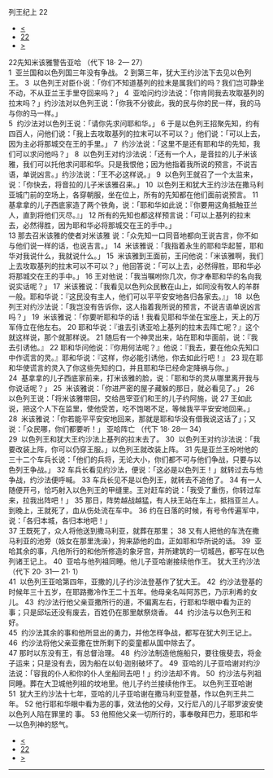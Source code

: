 ﻿





 列王纪上 22




* [<](bible/1KI21.md)
* [22](bible/1KI.md)
* [>](bible/2KI01.md)



 
22先知米该雅警告亚哈 （代下
18·
2—
27）  
1  亚兰国和以色列国三年没有争战。 
2 到第三年，犹大王约沙法下去见以色列王。 
3  以色列王对臣仆说：「你们不知道基列的拉末是属我们的吗？我们岂可静坐不动，不从亚兰王手里夺回来吗？」 
4  亚哈问约沙法说：「你肯同我去攻取基列的拉末吗？」约沙法对以色列王说：「你我不分彼此，我的民与你的民一样，我的马与你的马一样。」  
5  约沙法对以色列王说：「请你先求问耶和华。」 
6 于是以色列王招聚先知，约有四百人，问他们说：「我上去攻取基列的拉末可以不可以？」他们说：「可以上去，因为主必将那城交在王的手里。」 
7  约沙法说：「这里不是还有耶和华的先知，我们可以求问他吗？」 
8  以色列王对约沙法说：「还有一个人，是音拉的儿子米该雅，我们可以托他求问耶和华。只是我恨他；因为他指着我所说的预言，不说吉语，单说凶言。」约沙法说：「王不必这样说。」 
9  以色列王就召了一个太监来，说：「你快去，将音拉的儿子米该雅召来。」 
10  以色列王和犹大王约沙法在撒马利亚城门前的空场上，各穿朝服，坐在位上，所有的先知都在他们面前说预言。 
11  基拿拿的儿子西底家造了两个铁角，说：「耶和华如此说：『你要用这角抵触亚兰人，直到将他们灭尽。』」 
12 所有的先知也都这样预言说：「可以上基列的拉末去，必然得胜，因为耶和华必将那城交在王的手中。」  
13 那去召米该雅的使者对米该雅 说：「众先知一口同音地都向王说吉言，你不如与他们说一样的话，也说吉言。」 
14  米该雅说：「我指着永生的耶和华起誓，耶和华对我说什么，我就说什么。」 
15  米该雅到王面前，王问他说：「米该雅啊，我们上去攻取基列的拉末可以不可以？」他回答说：「可以上去，必然得胜，耶和华必将那城交在王的手中。」 
16 王对他说：「我当嘱咐你几次，你才奉耶和华的名向我说实话呢？」 
17  米该雅说：「我看见以色列众民散在山上，如同没有牧人的羊群一般。耶和华说：『这民没有主人，他们可以平平安安地各归各家去。』」 
18  以色列王对约沙法说：「我岂没有告诉你，这人指着我所说的预言，不说吉语单说凶言吗？」 
19  米该雅说：「你要听耶和华的话！我看见耶和华坐在宝座上，天上的万军侍立在他左右。 
20 耶和华说：『谁去引诱亚哈上基列的拉末去阵亡呢？』这个就这样说，那个就那样说。 
21 随后有一个神灵出来，站在耶和华面前，说：『我去引诱他。』 
22 耶和华问他说：『你用何法呢？』他说：『我去，要在他众先知口中作谎言的灵。』耶和华说：『这样，你必能引诱他，你去如此行吧！』 
23 现在耶和华使谎言的灵入了你这些先知的口，并且耶和华已经命定降祸与你。」  
24  基拿拿的儿子西底家前来，打米该雅的脸，说：「耶和华的灵从哪里离开我与你说话呢？」 
25  米该雅说：「你进严密的屋子藏躲的那日，就必看见了。」 
26  以色列王说：「将米该雅带回，交给邑宰亚们和王的儿子约阿施，说 
27 王如此说，把这个人下在监里，使他受苦，吃不饱喝不足，等候我平平安安地回来。」 
28  米该雅说：「你若能平平安安地回来，那就是耶和华没有借我说这话了」；又说：「众民哪，你们都要听！」 亚哈阵亡 （代下
18·
28—
34）  
29  以色列王和犹大王约沙法上基列的拉末去了。 
30  以色列王对约沙法说：「我要改装上阵，你可以仍穿王服。」以色列王就改装上阵。 
31 先是亚兰王吩咐他的三十二个车兵长说：「他们的兵将，无论大小，你们都不可与他们争战，只要与以色列王争战。」 
32 车兵长看见约沙法，便说：「这必是以色列王！」就转过去与他争战，约沙法便呼喊。 
33 车兵长见不是以色列王，就转去不追他了。 
34 有一人随便开弓，恰巧射入以色列王的甲缝里。王对赶车的说：「我受了重伤，你转过车来，拉我出阵吧！」 
35 那日，阵势越战越猛，有人扶王站在车上，抵挡亚兰人。到晚上，王就死了，血从伤处流在车中。 
36 约在日落的时候，有号令传遍军中，说：「各归本城，各归本地吧！」  
37 王既死了，众人将他送到撒马利亚，就葬在那里； 
38 又有人把他的车洗在撒马利亚的池旁（妓女在那里洗澡），狗来舔他的血，正如耶和华所说的话。 
39  亚哈其余的事，凡他所行的和他所修造的象牙宫，并所建筑的一切城邑，都写在以色列诸王记上。 
40  亚哈与他列祖同睡。他儿子亚哈谢接续他作王。 犹大王约沙法 （代下
20·
31—
21·
1）  
41  以色列王亚哈第四年，亚撒的儿子约沙法登基作了犹大王。 
42  约沙法登基的时候年三十五岁，在耶路撒冷作王二十五年。他母亲名叫阿苏巴，乃示利希的女儿。 
43  约沙法行他父亲亚撒所行的道，不偏离左右，行耶和华眼中看为正的事；只是邱坛还没有废去，百姓仍在那里献祭烧香。 
44  约沙法与以色列王和好。  
45  约沙法其余的事和他所显出的勇力，并他怎样争战，都写在犹大列王记上。 
46  约沙法将他父亲亚撒在世所剩下的娈童都从国中除去了。  
47 那时以东没有王，有总督治理。 
48  约沙法制造他施船只，要往俄斐去，将金子运来；只是没有去，因为船在以旬·迦别破坏了。 
49  亚哈的儿子亚哈谢对约沙法说：「容我的仆人和你的仆人坐船同去吧！」约沙法却不肯。 
50  约沙法与列祖同睡。葬在大卫城他列祖的坟地里。他儿子约兰接续他作王。 以色列王亚哈谢  
51  犹大王约沙法十七年，亚哈的儿子亚哈谢在撒马利亚登基，作以色列王共二年。 
52 他行耶和华眼中看为恶的事，效法他的父母，又行尼八的儿子耶罗波安使以色列人陷在罪里的 事。 
53 他照他父亲一切所行的，事奉敬拜巴力，惹耶和华—以色列神的怒气。 
* [<](bible/1KI21.md)
* [22](bible/1KI.md)
* [>](bible/2KI01.md)





---









